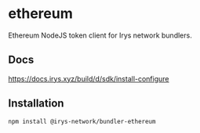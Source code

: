 # ethereum

Ethereum NodeJS token client for Irys network bundlers.

## Docs

https://docs.irys.xyz/build/d/sdk/install-configure

## Installation

```sh
npm install @irys-network/bundler-ethereum
```
